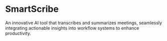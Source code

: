 # SmartScribe
An innovative AI tool that transcribes and summarizes meetings, seamlessly integrating actionable insights into workflow systems to enhance productivity.
